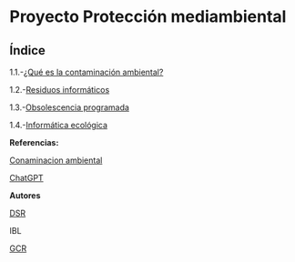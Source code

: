 # Proyecto Protección mediambiental

## Índice

1.1.-[¿Qué es la contaminación ambiental?](Contaminacion_ambiental.md)

1.2.-[Residuos informáticos](Residuos_informáticos.md)

1.3.-[Obsolescencia programada](Obsolescencia_programada.md)

1.4.-[Informática ecológica](Informática_ecológica.md)

**Referencias:**

[Conaminacion ambiental](https://ayudaenaccion.org/blog/sostenibilidad/tipos-contaminacion-ambiental/)

[ChatGPT](https://chatgpt.com/)


**Autores**

[DSR](https://github.com/JohnDSil)

IBL

[GCR](https://github.com/Guille98-ASIR)
